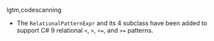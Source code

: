 lgtm,codescanning
* The `RelationalPatternExpr` and its 4 subclass have been added to support C# 9
relational `<`, `>`, `<=`, and `>=` patterns.
